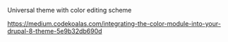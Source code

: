 Universal theme with color editing scheme

https://medium.codekoalas.com/integrating-the-color-module-into-your-drupal-8-theme-5e9b32db690d
